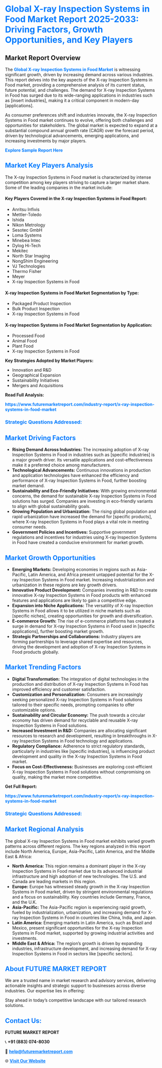 <h1 style="color: #007BFF;">Global X-ray Inspection Systems in Food Market Report 2025-2033: Driving Factors, Growth Opportunities, and Key Players</h1>

<section id="overview">
<h2>Market Report Overview</h2>
<p>The <a href="https://www.futuremarketreport.com/industry-report/x-ray-inspection-systems-in-food-market" style="color: #007BFF; text-decoration: none;"><strong>Global X-ray Inspection Systems in Food Market</strong></a> is witnessing significant growth, driven by increasing demand across various industries. This report delves into the key aspects of the X-ray Inspection Systems in Food market, providing a comprehensive analysis of its current status, future potential, and challenges. The demand for X-ray Inspection Systems in Food has surged due to its wide-ranging applications in industries such as [insert industries], making it a critical component in modern-day [applications].</p>
<p>As consumer preferences shift and industries innovate, the X-ray Inspection Systems in Food market continues to evolve, offering both challenges and opportunities for stakeholders. The global market is expected to expand at a substantial compound annual growth rate (CAGR) over the forecast period, driven by technological advancements, emerging applications, and increasing investments by major players.</p>
</section>

<section id="overview">
<p><a href="https://www.futuremarketreport.com/request-sample/reportId=110205" style="color: #007BFF; text-decoration: none;"><strong>Explore Sample Report Here</strong></a></p>
</section>

<section id="key-players">
<h2 style="color: #007BFF;">Market Key Players Analysis</h2>
<p>The X-ray Inspection Systems in Food market is characterized by intense competition among key players striving to capture a larger market share. Some of the leading companies in the market include:</p>
<h4>Key Players Covered in the X-ray Inspection Systems in Food Report:</h4>
<ul><li>Anritsu Infivis</li><li>Mettler-Toledo</li><li>Ishida</li><li>Nikon Metrology</li><li>Sesotec GmbH</li><li>Loma Systems</li><li>Minebea Intec</li><li>Dylog Hi-Tech</li><li>Mekitec</li><li>North Star Imaging</li><li>NongShim Engineering</li><li>VJ Technologies</li><li>Thermo Fisher</li><li>Meyer</li><li>X-ray Inspection Systems in Food</li></ul>
<h4>X-ray Inspection Systems in Food Market Segmentation by Type:</h4>
<ul><li>Packaged Product Inspection</li><li>Bulk Product Inspection</li><li>X-ray Inspection Systems in Food</li></ul>

<h4>X-ray Inspection Systems in Food Market Segmentation by Application:</h4>
<ul><li>Processed Food</li><li>Animal Food</li><li>Plant Food</li><li>X-ray Inspection Systems in Food</li></ul>
<p><strong>Key Strategies Adopted by Market Players:</strong></p>
<ul>
<li>Innovation and R&D</li>
<li>Geographical Expansion</li>
<li>Sustainability Initiatives</li>
<li>Mergers and Acquisitions</li>
</ul>
</section>

<section>
<p><strong>Read Full Analysis: </strong></p><a href="https://www.futuremarketreport.com/industry-report/x-ray-inspection-systems-in-food-market" style="color: #007BFF; text-decoration: none;"><strong>https://www.futuremarketreport.com/industry-report/x-ray-inspection-systems-in-food-market</strong></a>
<h3 style="color: #007BFF;">Strategic Questions Addressed:</h3>
</section>

<section id="driving-factors">
<h2 style="color: #007BFF;">Market Driving Factors</h2>
<ul>
<li><strong>Rising Demand Across Industries:</strong> The increasing adoption of X-ray Inspection Systems in Food in industries such as [specific industries] is a major growth driver. Its versatile applications and cost-effectiveness make it a preferred choice among manufacturers.</li>
<li><strong>Technological Advancements:</strong> Continuous innovations in production and application technologies have enhanced the efficiency and performance of X-ray Inspection Systems in Food, further boosting market demand.</li>
<li><strong>Sustainability and Eco-Friendly Initiatives:</strong> With growing environmental concerns, the demand for sustainable X-ray Inspection Systems in Food solutions has surged. Companies are investing in eco-friendly variants to align with global sustainability goals.</li>
<li><strong>Growing Population and Urbanization:</strong> The rising global population and rapid urbanization have increased the demand for [specific products], where X-ray Inspection Systems in Food plays a vital role in meeting consumer needs.</li>
<li><strong>Government Policies and Incentives:</strong> Supportive government regulations and incentives for industries using X-ray Inspection Systems in Food have created a conducive environment for market growth.</li>
</ul>
</section>

<section id="growth-opportunities">
<h2 style="color: #007BFF;">Market Growth Opportunities</h2>
<ul>
<li><strong>Emerging Markets:</strong> Developing economies in regions such as Asia-Pacific, Latin America, and Africa present untapped potential for the X-ray Inspection Systems in Food market. Increasing industrialization and urbanization in these regions are key growth drivers.</li>
<li><strong>Innovative Product Development:</strong> Companies investing in R&D to create innovative X-ray Inspection Systems in Food products with enhanced features and applications are likely to gain a competitive edge.</li>
<li><strong>Expansion into Niche Applications:</strong> The versatility of X-ray Inspection Systems in Food allows it to be utilized in niche markets such as [specific niches], creating opportunities for growth and diversification.</li>
<li><strong>E-commerce Growth:</strong> The rise of e-commerce platforms has created a surge in demand for X-ray Inspection Systems in Food used in [specific applications], further boosting market growth.</li>
<li><strong>Strategic Partnerships and Collaborations:</strong> Industry players are forming partnerships to leverage shared expertise and resources, driving the development and adoption of X-ray Inspection Systems in Food products globally.</li>
</ul>
</section>

<section id="trending-factors">
<h2 style="color: #007BFF;">Market Trending Factors</h2>
<ul>
<li><strong>Digital Transformation:</strong> The integration of digital technologies in the production and distribution of X-ray Inspection Systems in Food has improved efficiency and customer satisfaction.</li>
<li><strong>Customization and Personalization:</strong> Consumers are increasingly seeking personalized X-ray Inspection Systems in Food solutions tailored to their specific needs, prompting companies to offer customizable options.</li>
<li><strong>Sustainability and Circular Economy:</strong> The push towards a circular economy has driven demand for recyclable and reusable X-ray Inspection Systems in Food solutions.</li>
<li><strong>Increased Investment in R&D:</strong> Companies are allocating significant resources to research and development, resulting in breakthroughs in X-ray Inspection Systems in Food technology and applications.</li>
<li><strong>Regulatory Compliance:</strong> Adherence to strict regulatory standards, particularly in industries like [specific industries], is influencing product development and quality in the X-ray Inspection Systems in Food market.</li>
<li><strong>Focus on Cost-Effectiveness:</strong> Businesses are exploring cost-efficient X-ray Inspection Systems in Food solutions without compromising on quality, making the market more competitive.</li>
</ul>
</section>

<section>
<p><strong>Get Full Report: </strong></p><a href="https://www.futuremarketreport.com/industry-report/x-ray-inspection-systems-in-food-market" style="color: #007BFF; text-decoration: none;"><strong>https://www.futuremarketreport.com/industry-report/x-ray-inspection-systems-in-food-market</strong></a>
<h3 style="color: #007BFF;">Strategic Questions Addressed:</h3>
</section>


<section id="regional-analysis">
<h2 style="color: #007BFF;">Market Regional Analysis</h2>
<p>The global X-ray Inspection Systems in Food market exhibits varied growth patterns across different regions. The key regions analyzed in this report include North America, Europe, Asia-Pacific, Latin America, and the Middle East & Africa:</p>
<ul>
<li><strong>North America:</strong> This region remains a dominant player in the X-ray Inspection Systems in Food market due to its advanced industrial infrastructure and high adoption of new technologies. The U.S. and Canada are leading markets in this region.</li>
<li><strong>Europe:</strong> Europe has witnessed steady growth in the X-ray Inspection Systems in Food market, driven by stringent environmental regulations and a focus on sustainability. Key countries include Germany, France, and the U.K.</li>
<li><strong>Asia-Pacific:</strong> The Asia-Pacific region is experiencing rapid growth, fueled by industrialization, urbanization, and increasing demand for X-ray Inspection Systems in Food in countries like China, India, and Japan.</li>
<li><strong>Latin America:</strong> Emerging markets in Latin America, such as Brazil and Mexico, present significant opportunities for the X-ray Inspection Systems in Food market, supported by growing industrial activities and investments.</li>
<li><strong>Middle East & Africa:</strong> The region’s growth is driven by expanding industries, infrastructure development, and increasing demand for X-ray Inspection Systems in Food in sectors like [specific sectors].</li>
</ul>
</section>

<footer>
<h2 style="color: #007BFF;">About FUTURE MARKET REPORT</h2>
<p>We are a trusted name in market research and advisory services, delivering actionable insights and strategic support to businesses across diverse industries. Our expertise lies in offering:</p>

<p>Stay ahead in today’s competitive landscape with our tailored research solutions.</p>

<h2 style="color: #007BFF;">Contact Us:</h2>
<p><strong>FUTURE MARKET REPORT</strong></p>
<p>📞 <strong>+91 (883) 074-8030</strong></p>
<p>📧 <strong><a href="mailto:help@futuremarketreport.com" style="color: #007BFF;">help@futuremarketreport.com</a></strong></p>
<p>🌐 <strong><a href="https://www.futuremarketreport.com/" style="color: #007BFF;">Visit Our Website</a></strong></p>
</footer>
